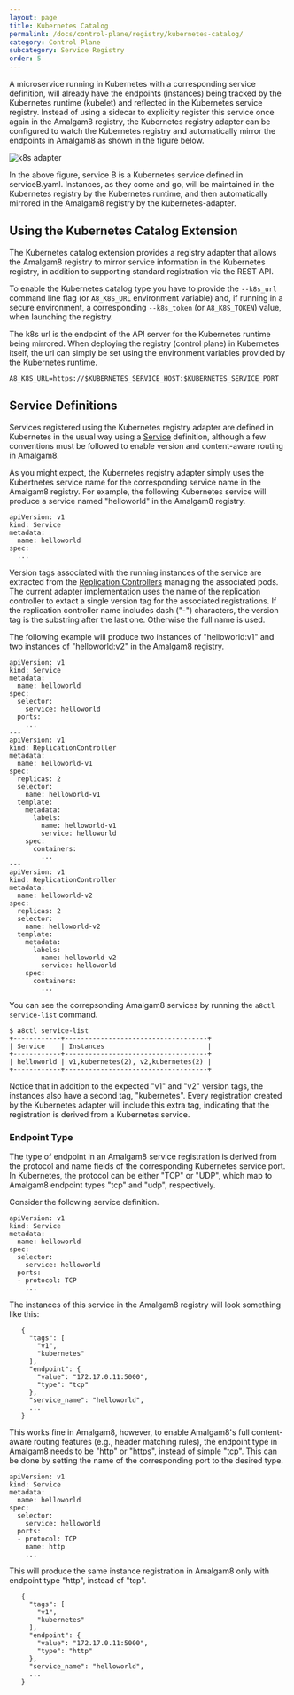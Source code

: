 ```yaml
---
layout: page
title: Kubernetes Catalog
permalink: /docs/control-plane/registry/kubernetes-catalog/
category: Control Plane
subcategory: Service Registry
order: 5
---
```


A microservice running in Kubernetes with a corresponding service
definition, will already have the endpoints (instances) being tracked by
the Kubernetes runtime (kubelet) and reflected in the Kubernetes service
registry. Instead of using a sidecar to explicitly register this
service once again in the Amalgam8 registry, the Kubernetes registry adapter
can be configured to watch the Kubernetes registry and
automatically mirror the endpoints in Amalgam8 as shown in the figure below.

![k8s adapter](/docs/figures/amalgam8-registry-k8s-adapter.svg)

In the above figure, service B is a Kubernetes service defined in
serviceB.yaml. Instances, as they come and go, will
be maintained in the Kubernetes registry by the Kubernetes runtime, and
then automatically mirrored in the Amalgam8 registry by the
kubernetes-adapter.

## Using the Kubernetes Catalog Extension

The Kubernetes catalog extension provides a registry adapter that allows the Amalgam8 registry to mirror
service information in the Kubernetes registry, in addition to supporting standard registration
via the REST API. 

To enable the Kubernetes catalog type you have to provide the `--k8s_url` command
line flag (or `A8_K8S_URL` environment variable) and, if running in a secure environment,
a corresponding `--k8s_token` (or `A8_K8S_TOKEN`) value, when launching the registry.

The k8s url is the endpoint of the API server for the Kubernetes runtime being mirrored.
When deploying the registry (control plane) in Kubernetes itself, the url can simply be set using
the environment variables provided by the Kubernetes runtime.

```
A8_K8S_URL=https://$KUBERNETES_SERVICE_HOST:$KUBERNETES_SERVICE_PORT
```

## Service Definitions

Services registered using the Kubernetes registry adapter are defined in Kubernetes in the
usual way using a [Service](http://kubernetes.io/docs/user-guide/services/) definition,
although a few conventions must be followed to enable version and content-aware routing in Amalgam8.

As you might expect, the Kubernetes registry adapter simply uses the 
Kubertnetes service name for the corresponding service name in the Amalgam8 registry.
For example, the following Kubernetes service will produce a service named "helloworld"
in the Amalgam8 registry.

```
apiVersion: v1
kind: Service
metadata:
  name: helloworld
spec:
  ...
```

Version tags associated with the running instances of the service are extracted from the
[Replication Controllers](http://kubernetes.io/docs/user-guide/replication-controller/)
managing the associated pods. The current adapter implementation uses the name of
the replication controller to extact a single version tag for the associated registrations.
If the replication controller name includes dash ("-") characters, the version tag is
the substring after the last one. Otherwise the full name is used.

The following example will produce two instances of "helloworld:v1" and
two instances of "helloworld:v2" in the Amalgam8 registry.

```
apiVersion: v1
kind: Service
metadata:
  name: helloworld
spec:
  selector:
    service: helloworld
  ports:
    ...
---
apiVersion: v1
kind: ReplicationController
metadata:
  name: helloworld-v1
spec:
  replicas: 2
  selector:
    name: helloworld-v1
  template:
    metadata:
      labels:
        name: helloworld-v1
        service: helloworld
    spec:
      containers:
        ...
---
apiVersion: v1
kind: ReplicationController
metadata:
  name: helloworld-v2
spec:
  replicas: 2
  selector:
    name: helloworld-v2
  template:
    metadata:
      labels:
        name: helloworld-v2
        service: helloworld
    spec:
      containers:
        ...
```

You can see the correpsonding Amalgam8 services by running the `a8ctl service-list` command.

```
$ a8ctl service-list
+------------+------------------------------------+
| Service    | Instances                          |
+------------+------------------------------------+
| helloworld | v1,kubernetes(2), v2,kubernetes(2) |
+------------+------------------------------------+
```

Notice that in addition to the expected "v1" and "v2" version tags, the instances also have
a second tag, "kubernetes". Every registration created by the Kubernetes adapter will include
this extra tag, indicating that the registration is derived from a Kubernetes service.

### Endpoint Type

The type of endpoint in an Amalgam8 service registration is derived from the protocol
and name fields of the corresponding Kubernetes service port. 
In Kubernetes, the protocol can be either "TCP" or "UDP", which map to Amalgam8 
endpoint types "tcp" and "udp", respectively.

Consider the following service definition.

```
apiVersion: v1
kind: Service
metadata:
  name: helloworld
spec:
  selector:
    service: helloworld
  ports:
  - protocol: TCP
    ...
```

The instances of this service in the Amalgam8 registry will look something like this:

```
   {
     "tags": [
       "v1",
       "kubernetes"
     ],
     "endpoint": {
       "value": "172.17.0.11:5000",
       "type": "tcp"
     },
     "service_name": "helloworld",
     ...
   }
```

This works fine in Amalgam8, however, to enable Amalgam8's full content-aware routing features
(e.g., header matching rules), the endpoint type in Amalgam8 needs to be "http" or "https",
instead of simple "tcp".
This can be done by setting the name of the corresponding port to the desired type.

```
apiVersion: v1
kind: Service
metadata:
  name: helloworld
spec:
  selector:
    service: helloworld
  ports:
  - protocol: TCP
    name: http
    ...
```

This will produce the same instance registration in Amalgam8 only with endpoint type "http", instead of "tcp".

```
   {
     "tags": [
       "v1",
       "kubernetes"
     ],
     "endpoint": {
       "value": "172.17.0.11:5000",
       "type": "http"
     },
     "service_name": "helloworld",
     ...
   }
```
